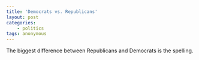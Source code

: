 ```yaml
---
title: 'Democrats vs. Republicans'
layout: post
categories:
    - politics
tags: anonymous
---
```


The biggest difference between Republicans and Democrats is the spelling.